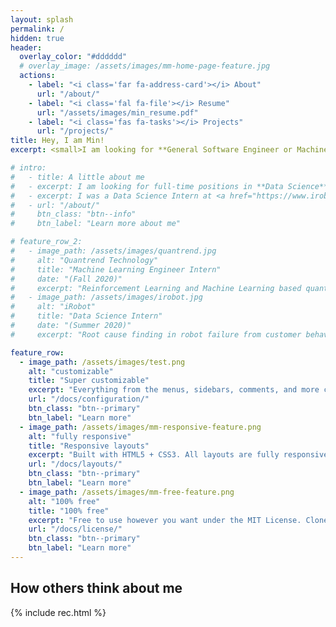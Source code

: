 ```yaml
---
layout: splash
permalink: /
hidden: true
header:
  overlay_color: "#dddddd"
  # overlay_image: /assets/images/mm-home-page-feature.jpg
  actions:
    - label: "<i class='far fa-address-card'></i> About"
      url: "/about/"
    - label: "<i class='fal fa-file'></i> Resume"
      url: "/assets/images/min_resume.pdf"
    - label: "<i class='fas fa-tasks'></i> Projects"
      url: "/projects/"
title: Hey, I am Min!
excerpt: <small>I am looking for **General Software Engineer or Machine Learning Engineer** positions. I am passionate about building cool software systems and eager to leverage my strength in collaborating with people in a diverse team using my extensive background working with data scientists, software engineers, and data engineers!</small>

# intro: 
#   - title: A little about me
#   - excerpt: I am looking for full-time positions in **Data Science**, **Machine Learning**, and **AI** after graduating in **May 2021** from the [University of Illinois Urbana-Champaign (UIUC)](https://illinois.edu/) with an M.S. degree in MechSE.
#   - excerpt: I was a Data Science Intern at <a href="https://www.irobot.com/about-irobot/careers/data-science-and-machine-learning"> iRobot</a> and a Machine Learning Engineer Intern at <a href="https://quantrend.ai/">Quantrend Technology</a>. I have an extensive background working with various fields including customer analytics, quantitative trading, industry 4.0, recommender system, computer vision, and reinforcement learning.
#   - url: "/about/"
#     btn_class: "btn--info"
#     btn_label: "Learn more about me"    

# feature_row_2:
#   - image_path: /assets/images/quantrend.jpg
#     alt: "Quantrend Technology"
#     title: "Machine Learning Engineer Intern"
#     date: "(Fall 2020)"
#     excerpt: "Reinforcement Learning and Machine Learning based quantitative trading."
#   - image_path: /assets/images/irobot.jpg
#     alt: "iRobot"
#     title: "Data Science Intern"
#     date: "(Summer 2020)"
#     excerpt: "Root cause finding in robot failure from customer behavior and give insights in product improvement."

feature_row:
  - image_path: /assets/images/test.png
    alt: "customizable"
    title: "Super customizable"
    excerpt: "Everything from the menus, sidebars, comments, and more can be configured or set with YAML Front Matter."
    url: "/docs/configuration/"
    btn_class: "btn--primary"
    btn_label: "Learn more"
  - image_path: /assets/images/mm-responsive-feature.png
    alt: "fully responsive"
    title: "Responsive layouts"
    excerpt: "Built with HTML5 + CSS3. All layouts are fully responsive with helpers to augment your content."
    url: "/docs/layouts/"
    btn_class: "btn--primary"
    btn_label: "Learn more"
  - image_path: /assets/images/mm-free-feature.png
    alt: "100% free"
    title: "100% free"
    excerpt: "Free to use however you want under the MIT License. Clone it, fork it, customize it... whatever!"
    url: "/docs/license/"
    btn_class: "btn--primary"
    btn_label: "Learn more"      
---
```

<!-- {% include feature_row id="intro" type="center" %} -->

<!-- <h2 class="archive__item-title">Experience</h2>
{% include feature_row_2 %} -->

<h2 class="archive__item-title">How others think about me</h2>
{% include rec.html %}

<!-- {% include feature_row %} -->